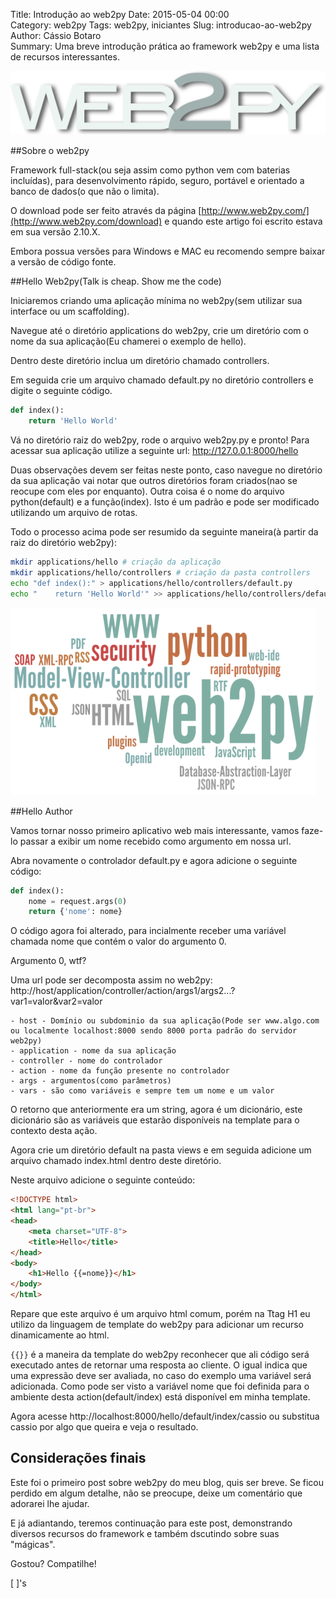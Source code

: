 Title: Introdução ao web2py
Date: 2015-05-04 00:00  
Category: web2py
Tags: web2py, iniciantes
Slug: introducao-ao-web2py 
Author: Cássio Botaro  
Summary: Uma breve introdução prática ao framework web2py e uma lista de recursos interessantes.

![Web2py Logo](../images/web2py_logo.png)

##Sobre o web2py

Framework full-stack(ou seja assim como python vem com baterias incluídas), para desenvolvimento rápido, seguro, portável e orientado a banco de dados(o que não o limita).

O download pode ser feito através da página [http://www.web2py.com/](http://www.web2py.com/download) e quando este artigo foi escrito estava em sua versão 2.10.X.

Embora possua versões para Windows e MAC eu recomendo sempre baixar a versão de código fonte.

##Hello Web2py(Talk is cheap. Show me the code)

Iniciaremos criando uma aplicação mínima no web2py(sem utilizar sua interface ou um scaffolding).

Navegue até o diretório applications do web2py, crie um diretório com o nome da sua aplicação(Eu chamerei o exemplo de hello).

Dentro deste diretório inclua um diretório chamado controllers.

Em seguida crie um arquivo chamado default.py no diretório controllers e digite o seguinte código.

```python
def index():
    return 'Hello World'
```

Vá no diretório raiz do web2py, rode o arquivo web2py.py e pronto!
Para acessar sua aplicação utilize a seguinte url: http://127.0.0.1:8000/hello

Duas observações devem ser feitas neste ponto, caso navegue no diretório da sua aplicação vai notar que outros diretórios foram criados(nao se reocupe com eles por enquanto). Outra coisa é o nome do arquivo python(default) e a função(index). Isto é um padrão e pode ser modificado utilizando um arquivo de rotas.

Todo o processo acima pode ser resumido da seguinte maneira(à partir da raiz do diretório web2py):
```bash
mkdir applications/hello # criação da aplicação
mkdir applications/hello/controllers # criação da pasta controllers
echo "def index():" > applications/hello/controllers/default.py
echo "    return 'Hello World'" >> applications/hello/controllers/default.py
```

![Web2py Word Cloud](../images/tag-cloud-web2py.png)

##Hello Author

Vamos tornar nosso primeiro aplicativo web mais interessante, vamos faze-lo passar a exibir um nome recebido como argumento em nossa url.

Abra novamente o controlador default.py e agora adicione o seguinte código:
```python
def index():
    nome = request.args(0)
    return {'nome': nome}
```
 
 O código agora foi alterado, para incialmente receber uma variável chamada nome que contém o valor do argumento 0.

 Argumento 0, wtf? 

 Uma url pode ser decomposta assim no web2py:
    http://host/application/controller/action/args1/args2...?var1=valor&var2=valor

    - host - Domínio ou subdominio da sua aplicação(Pode ser www.algo.com ou localmente localhost:8000 sendo 8000 porta padrão do servidor web2py)
    - application - nome da sua aplicação
    - controller - nome do controlador
    - action - nome da função presente no controlador
    - args - argumentos(como parâmetros)
    - vars - são como variáveis e sempre tem um nome e um valor

O retorno que anteriormente era um string, agora é um dicionário, este dicionário são as variáveis que estarão disponíveis na template para o contexto desta ação.

Agora crie um diretório default na pasta views e em seguida adicione um arquivo chamado index.html dentro deste diretório.

Neste arquivo adicione o seguinte conteúdo:
```html
<!DOCTYPE html>
<html lang="pt-br">
<head>
    <meta charset="UTF-8">
    <title>Hello</title>
</head>
<body>
    <h1>Hello {{=nome}}</h1>
</body>
</html>
```

Repare que este arquivo é um arquivo html comum, porém na Ttag H1 eu utilizo da linguagem de template do web2py para adicionar um recurso dinamicamente ao html.

`{{}}` é a maneira da template do web2py reconhecer que ali código será executado antes de retornar uma resposta ao cliente. O igual indica que uma expressão deve ser avaliada, no caso do exemplo uma variável será adicionada.
Como pode ser visto a variável nome que foi definida para o ambiente desta action(default/index) está disponível em minha template.

Agora acesse http://localhost:8000/hello/default/index/cassio ou substitua cassio por algo que queira e veja o resultado.

## Considerações finais
Este foi o primeiro post sobre web2py do meu blog, quis ser breve. Se ficou perdido em algum detalhe, não se preocupe, deixe um comentário que adorarei lhe ajudar.

E já adiantando, teremos continuação para este post, demonstrando diversos recursos do framework e também dscutindo sobre suas "mágicas".

Gostou? Compatilhe!

[ ]'s



